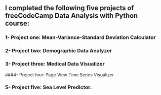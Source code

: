 ## I completed the following five projects of freeCodeCamp Data Analysis with Python course: 

### 1- Project one: Mean-Variance-Standard Deviation Calculator
### 2- Project two: Demographic Data Analyzer 
### 3- Project three: Medical Data Visualizer 
###4- Project four: Page View Time Series Visualizer 
### 5- Project five: Sea Level Predictor.  
